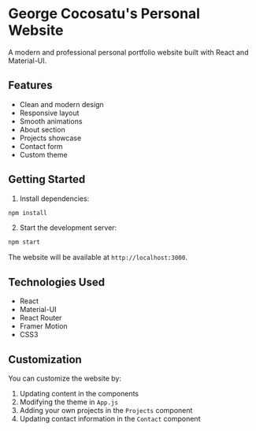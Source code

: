# George Cocosatu's Personal Website

A modern and professional personal portfolio website built with React and Material-UI.

## Features

- Clean and modern design
- Responsive layout
- Smooth animations
- About section
- Projects showcase
- Contact form
- Custom theme

## Getting Started

1. Install dependencies:
```bash
npm install
```

2. Start the development server:
```bash
npm start
```

The website will be available at `http://localhost:3000`.

## Technologies Used

- React
- Material-UI
- React Router
- Framer Motion
- CSS3

## Customization

You can customize the website by:
1. Updating content in the components
2. Modifying the theme in `App.js`
3. Adding your own projects in the `Projects` component
4. Updating contact information in the `Contact` component

